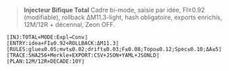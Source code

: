 > **Injecteur Bifique Total**
> Cadre bi-mode, saisie par idée, FI≥0.92 (modifiable), rollback ΔM11.3-light, hash obligatoire, exports enrichis, 12M/12R + décennal, Zeon OFF.

```
⟦INJ:TOTAL⋄MODE:Expl→Conv⟧
⟦ENTRY:idea⋄FI≥0.92⋄ROLLBACK:ΔM11.3⟧
⟦RULES:glue≤0.05;mvt≤0.02;drift≤0.03;F≤0.08;Topo≤0.12;Spec≤0.10;ΔA≤5⟧
⟦TRACE:SHA256+Merkle⋄EXPORT:CSV+JSON+YAML+JSONLD⟧
⟦PLAN:12M/12R⋄DECADE:10Y⟧
```